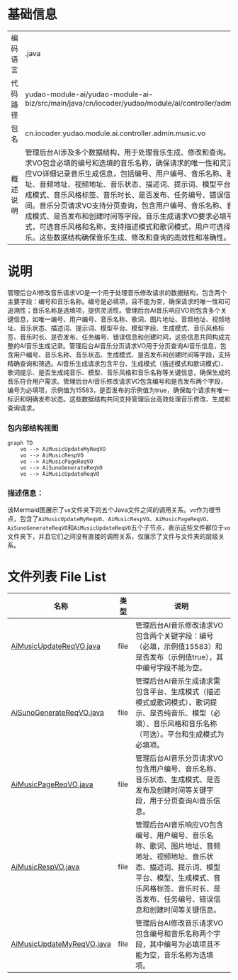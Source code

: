 # 基础信息

|      |      |
|------|------|
| 编码语言 | .java |
| 代码路径 | yudao-module-ai/yudao-module-ai-biz/src/main/java/cn/iocoder/yudao/module/ai/controller/admin/music/vo |
| 包名 | cn.iocoder.yudao.module.ai.controller.admin.music.vo |
| 概述说明 | 管理后台AI涉及多个数据结构，用于处理音乐生成、修改和查询。音乐修改请求VO包含必填的编号和选填的音乐名称，确保请求的唯一性和灵活性。音乐响应VO详细记录音乐生成信息，包括编号、用户编号、音乐名称、歌词、图片地址、音频地址、视频地址、音乐状态、描述词、提示词、模型平台、模型、生成模式、音乐风格标签、音乐时长、是否发布、任务编号、错误信息和创建时间。音乐分页请求VO支持分页查询，包含用户编号、音乐名称、音乐状态、生成模式、是否发布和创建时间等字段。音乐生成请求VO要求必填平台和生成模式，可选音乐风格和名称，支持描述模式和歌词模式，用户可选择生成纯音乐。这些数据结构确保音乐生成、修改和查询的高效性和准确性。 |

# 说明

管理后台AI修改音乐请求VO是一个用于处理音乐修改请求的数据结构，包含两个主要字段：编号和音乐名称。编号是必填项，且不能为空，确保请求的唯一性和可追溯性；音乐名称是选填项，提供灵活性。管理后台AI音乐响应VO则包含多个关键信息，如唯一编号、用户编号、音乐名称、歌词、图片地址、音频地址、视频地址、音乐状态、描述词、提示词、模型平台、模型字段、生成模式、音乐风格标签、音乐时长、是否发布、任务编号、错误信息和创建时间，这些信息共同构成完整的AI音乐生成记录。管理后台AI音乐分页请求VO用于分页查询AI音乐信息，包含用户编号、音乐名称、音乐状态、生成模式、是否发布和创建时间等字段，支持精确查询和筛选。AI音乐生成请求包含平台、生成模式（描述模式和歌词模式）、歌词提示、是否生成纯音乐、模型、音乐风格和音乐名称等关键信息，确保生成的音乐符合用户需求。管理后台AI音乐修改请求VO包含编号和是否发布两个字段，编号为必填项，示例值为15583，是否发布的示例值为true，确保每个请求有唯一标识和明确发布状态。这些数据结构共同支持管理后台高效处理音乐修改、生成和查询请求。


### 包内部结构视图

```mermaid
graph TD
    vo --> AiMusicUpdateMyReqVO
    vo --> AiMusicRespVO
    vo --> AiMusicPageReqVO
    vo --> AiSunoGenerateReqVO
    vo --> AiMusicUpdateReqVO
```

### 描述信息：
该Mermaid图展示了`vo`文件夹下的五个Java文件之间的调用关系。`vo`作为根节点，包含了`AiMusicUpdateMyReqVO`、`AiMusicRespVO`、`AiMusicPageReqVO`、`AiSunoGenerateReqVO`和`AiMusicUpdateReqVO`五个子节点，表示这些文件都位于`vo`文件夹下，并且它们之间没有直接的调用关系，仅展示了文件与文件夹的层级关系。

# 文件列表 File List

| 名称   | 类型  | 说明 |
|-------|------|-------------|
| [AiMusicUpdateReqVO.java](AiMusicUpdateReqVO.md) | file | 管理后台AI音乐修改请求VO包含两个关键字段：编号（必填，示例值15583）和是否发布（示例值true），其中编号字段不能为空。 |
| [AiSunoGenerateReqVO.java](AiSunoGenerateReqVO.md) | file | 管理后台AI音乐生成请求需包含平台、生成模式（描述模式或歌词模式）、歌词提示、是否纯音乐、模型（必填）、音乐风格和音乐名称（可选）。平台和生成模式为必填项。 |
| [AiMusicPageReqVO.java](AiMusicPageReqVO.md) | file | 管理后台AI音乐分页请求VO包含用户编号、音乐名称、音乐状态、生成模式、是否发布及创建时间等关键字段，用于分页查询AI音乐信息。 |
| [AiMusicRespVO.java](AiMusicRespVO.md) | file | 管理后台AI音乐响应VO包含编号、用户编号、音乐名称、歌词、图片地址、音频地址、视频地址、音乐状态、描述词、提示词、模型平台、模型、生成模式、音乐风格标签、音乐时长、是否发布、任务编号、错误信息和创建时间等关键信息。 |
| [AiMusicUpdateMyReqVO.java](AiMusicUpdateMyReqVO.md) | file | 管理后台AI修改音乐请求VO包含编号和音乐名称两个字段，其中编号为必填项且不能为空，音乐名称为选填项。 |


